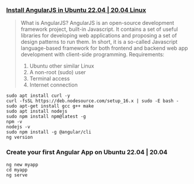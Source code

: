 ### [Install AngularJS in Ubuntu 22.04 | 20.04 Linux](https://linux.how2shout.com/install-angularjs-in-ubuntu-22-04-20-04-linux/)
> What is AngularJS? 
>AngularJS is an open-source development framework project, built-in Javascript. It contains a set of useful libraries for developing web applications and proposing a set of design patterns to run them. In short, it is a so-called Javascript language-based framework for both frontend and backend web app development with client-side programming.
> Requirements:
> 1. Ubuntu other similar Linux
> 2. A non-root (sudo) user
> 3. Terminal access
> 4. Internet connection
```
sudo apt install curl -y
curl -fsSL https://deb.nodesource.com/setup_16.x | sudo -E bash -
sudo apt-get install gcc g++ make
sudo apt install nodejs
sudo npm install npm@latest -g
npm -v
nodejs -v
sudo npm install -g @angular/cli
ng version
```
### Create your first Angular App on Ubuntu 22.04 | 20.04
```
ng new myapp
cd myapp
ng serve
```